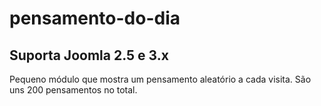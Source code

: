 # pensamento-do-dia
## Suporta Joomla 2.5 e 3.x

Pequeno módulo que mostra um pensamento aleatório a cada visita. São uns 200 pensamentos no total.


